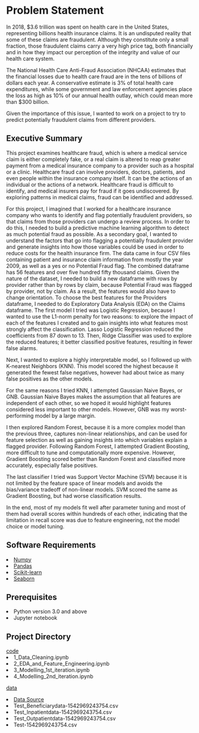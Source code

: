 <h1>Problem Statement</h1>
In 2018, $3.6 trillion was spent on health care in the United States, representing billions health insurance claims. It is an undisputed reality that some of these claims are fraudulent. Although they constitute only a small fraction, those fraudulent claims carry a very high price tag, both financially and in how they impact our perception of the integrity and value of our health care system.

The National Health Care Anti-Fraud Association (NHCAA) estimates that the financial losses due to health care fraud are in the tens of billions of dollars each year. A conservative estimate is 3% of total health care expenditures, while some government and law enforcement agencies place the loss as high as 10% of our annual health outlay, which could mean more than $300 billion.

Given the importance of this issue, I wanted to work on a project to try to predict potentially fraudulent claims from different providers.


<h2>Executive Summary</h2>
This project examines healthcare fraud, which is where a medical service claim is either completely fake, or a real claim is altered to reap greater payment from a medical insurance company to a provider such as a hospital or a clinic. Healthcare fraud can involve providers, doctors, patients, and even people within the insurance company itself. It can be the actions of an individual or the actions of a network. Healthcare fraud is difficult to identify, and medical insurers pay for fraud if it goes undiscovered. By exploring patterns in medical claims, fraud can be identified and addressed.

For this project, I imagined that I worked for a healthcare insurance company who wants to identify and flag potentially fraudulent providers, so that claims from those providers can undergo a review process. In order to do this, I needed to build a predictive machine learning algorithm to detect as much potential fraud as possible. As a secondary goal, I wanted to understand the factors that go into flagging a potentially fraudulent provider and generate insights into how those variables could be used in order to reduce costs for the health insurance firm. 
The data came in four CSV files containing patient and insurance claim information from mostly the year 2009, as well as a yes or no Potential Fraud flag. The combined dataframe has 56 features and over five hundred fifty thousand claims. Given the nature of the dataset, I needed to build a new dataframe with rows by provider rather than by rows by claim, because Potential Fraud was flagged by provider, not by claim. As a result, the features would also have to change orientation. To choose the best features for the Providers dataframe, I needed to do Exploratory Data Analysis (EDA) on the Claims dataframe.
The first model I tried was Logistic Regression, because I wanted to use the L1-norm penalty for two reasons: to explore the impact of each of the features I created and to gain insights into what features most strongly affect the classification. Lasso Logistic Regression reduced the coefficients from 87 down to 13. Then, Ridge Classifier was used to explore the reduced features; it better classified positive features, resulting in fewer false alarms.

Next, I wanted to explore a highly interpretable model, so I followed up with K-nearest Neighbors (KNN). This model scored the highest because it generated the fewest false negatives, however had about twice as many false positives as the other models.

For the same reasons I tried KNN, I attempted Gaussian Naive Bayes, or GNB. Gaussian Naive Bayes makes the assumption that all features are independent of each other, so we hoped it would highlight features considered less important to other models. However, GNB was my worst-performing model by a large margin.

I then explored Random Forest, because it is a more complex model than the previous three, captures non-linear relationships, and can be used for feature selection as well as gaining insights into which variables explain a flagged provider. Following Random Forest, I attempted Gradient Boosting, more difficult to tune and computationally more expensive. However, Gradient Boosting scored better than Random Forest and classified more accurately, especially false positives.

The last classifier I tried was Support Vector Machine (SVM) because it is not limited by the feature space of linear models and avoids the bias/variance tradeoff of non-linear models. SVM scored the same as Gradient Boosting, but had worse classification results.

In the end, most of my models fit well after parameter tuning and most of them had overall scores within hundreds of each other, indicating that the limitation in recall score was due to feature engineering, not the model choice or model tuning.

<h2>Software Requirements</h2>
<li><a href="https//www.numpy.org">Numpy</a></li>
<li><a href="https//www.pandas.pydata.org">Pandas</a></li>
<li><a href="https//www.scikit-learn.org">Scikit-learn</a></li>
<li><a href="https//www.seaborn.pydata.org">Seaborn</a></li>

<h2>Prerequisites</h2>
<li>Python version 3.0 and above</li>
<li>Jupyter notebook</li>

<h2>Project Directory</h2>
<u>code</u>
<li>1_Data_Cleaning.ipynb</li>
<li>2_EDA_and_Feature_Engineering.ipynb</li>
<li>3_Modelling_1st_iteration.ipynb</li>
<li>4_Modelling_2nd_iteration.ipynb</li>

<u>data</u>
<li><a href="https://www.kaggle.com/rohitrox/healthcare-provider-fraud-detection-analysis">Data Source</a>
<li>Test_Beneficiarydata-1542969243754.csv</li>
<li>Test_Inpatientdata-1542969243754.csv</li>
<li>Test_Outpatientdata-1542969243754.csv</li>
<li>Test-1542969243754.csv</li>
 

